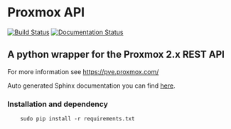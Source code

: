 # Proxmox API
[![Build Status](https://travis-ci.org/n1nj4z33/proxmoxapi.svg?branch=master)](https://travis-ci.org/n1nj4z33/proxmoxapi)
[![Documentation Status](https://readthedocs.org/projects/proxmoxapi/badge/?version=latest)](http://proxmoxapi.readthedocs.io/?badge=latest)

## A python wrapper for the Proxmox 2.x REST API

For more information see https://pve.proxmox.com/

Auto generated Sphinx documentation you can  find [here](http://proxmoxapi.readthedocs.io/).

### Installation and dependency
		sudo pip install -r requirements.txt
